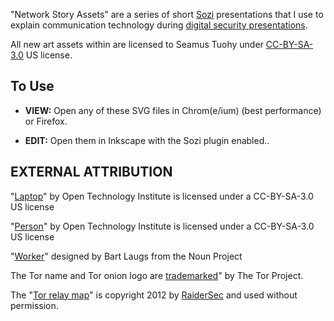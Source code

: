 
"Network Story Assets" are a series of short [Sozi](http://sozi.baierouge.fr/) presentations that I use to explain communication technology during [digital security presentations](https://www.youtube.com/watch?v=Oqd6S5av5eg).

All new art assets within are licensed to Seamus Tuohy under [CC-BY-SA-3.0](https://creativecommons.org/licenses/by-sa/3.0/us/) US license.

## To Use

  * **VIEW:** Open any of these SVG files in Chrom(e/ium) (best performance) or Firefox.

  * **EDIT:** Open them in Inkscape with the Sozi plugin enabled..

## EXTERNAL ATTRIBUTION

"[Laptop](https://github.com/opentechinstitute/project-graphics/blob/master/Commotion/Basic-Elements/Electronics/Laptop.svg)" by Open Technology Institute is licensed under a CC-BY-SA-3.0 US license

"[Person](https://github.com/opentechinstitute/project-graphics/blob/master/Commotion/Basic-Elements/People/Person.svg)" by Open Technology Institute is licensed under a CC-BY-SA-3.0 US license

"[Worker](http://thenounproject.com/term/worker/1539/)" designed by Bart Laugs from the Noun Project

The Tor name and Tor onion logo are [trademarked](https://www.torproject.org/docs/trademark-faq.html.en)" by The Tor Project.

The "[Tor relay map](https://github.com/jordan-wright/tormap)" is copyright 2012 by [RaiderSec](http://raidersec.blogspot.com/2013/09/mapping-tor-relays-and-exit-nodes.html) and used without permission. 
